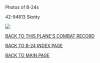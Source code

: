 
Photos of B-24s






 




42-94813 Skotty  

![](42-94813.jpg)  
  

[BACK TO THIS PLANE'S COMBAT RECORD](b24s/42-94813.md)  

[BACK TO B-24 INDEX PAGE](000b24s.md)  

[BACK TO MAIN PAGE](index.html)


